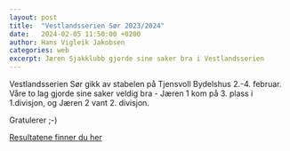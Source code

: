 ```yaml
---
layout: post
title:  "Vestlandsserien Sør 2023/2024"
date:   2024-02-05 11:50:00 +0200
author: Hans Vigleik Jakobsen
categories: web
excerpt: Jæren Sjakklubb gjorde sine saker bra i Vestlandsserien
---
```

Vestlandsserien Sør gikk av stabelen på Tjensvoll Bydelshus 2.-4. februar. 
Våre to lag gjorde sine saker veldig bra - Jæren 1 kom på 3. plass i 1.divisjon, og Jæren 2 vant 2. divisjon. 

Gratulerer ;-)

[Resultatene finner du her]

[Resultatene finner du her]:https://tournamentservice.com/standings.aspx?TID=VestlandsserienSor2024-StavangerSjakklubb